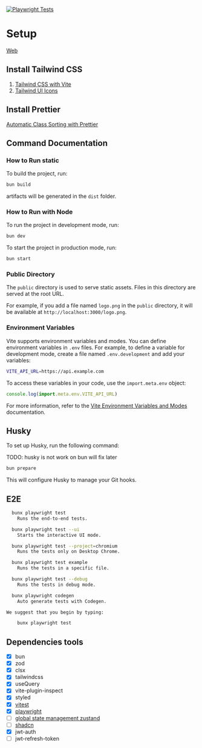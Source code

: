 [![Playwright Tests](https://github.com/panachainy/template-react-vite-tailwind/actions/workflows/playwright.yml/badge.svg)](https://github.com/panachainy/template-react-vite-tailwind/actions/workflows/playwright.yml)

# Setup

[Web](https://template-react-vite-tailwind.pages.dev)

## Install Tailwind CSS

1. [Tailwind CSS with Vite](https://tailwindcss.com/docs/installation/using-vite)
2. [Tailwind UI Icons](https://tailwindui.com/documentation#icons)

## Install Prettier

[Automatic Class Sorting with Prettier](https://tailwindcss.com/blog/automatic-class-sorting-with-prettier)

## Command Documentation

### How to Run static

To build the project, run:

```sh
bun build
```

artifacts will be generated in the `dist` folder.

### How to Run with Node

To run the project in development mode, run:

```sh
bun dev
```

To start the project in production mode, run:

```sh
bun start
```

### Public Directory

The `public` directory is used to serve static assets. Files in this directory are served at the root URL.

For example, if you add a file named `logo.png` in the `public` directory, it will be available at `http://localhost:3000/logo.png`.

### Environment Variables

Vite supports environment variables and modes. You can define environment variables in `.env` files. For example, to define a variable for development mode, create a file named `.env.development` and add your variables:

```bash
VITE_API_URL=https://api.example.com
```

To access these variables in your code, use the `import.meta.env` object:

```javascript
console.log(import.meta.env.VITE_API_URL)
```

For more information, refer to the [Vite Environment Variables and Modes](https://vite.dev/guide/env-and-mode#modes) documentation.

## Husky

To set up Husky, run the following command:

TODO: husky is not work on bun will fix later

```sh
bun prepare
```

This will configure Husky to manage your Git hooks.

## E2E

```sh
  bunx playwright test
    Runs the end-to-end tests.

  bunx playwright test --ui
    Starts the interactive UI mode.

  bunx playwright test --project=chromium
    Runs the tests only on Desktop Chrome.

  bunx playwright test example
    Runs the tests in a specific file.

  bunx playwright test --debug
    Runs the tests in debug mode.

  bunx playwright codegen
    Auto generate tests with Codegen.

We suggest that you begin by typing:

    bunx playwright test
```

## Dependencies tools

- [X] bun
- [X] zod
- [X] clsx
- [X] tailwindcss
- [X] useQuery
- [X] vite-plugin-inspect
- [X] styled
- [X] [vitest](https://vitest.dev/guide/snapshot)
- [X] [playwright](https://playwright.dev/docs/intro)
- [ ] [global state management zustand](https://github.com/pmndrs/zustand)
- [ ] [shadcn](https://ui.shadcn.com/)
- [X] jwt-auth
- [ ] jwt-refresh-token